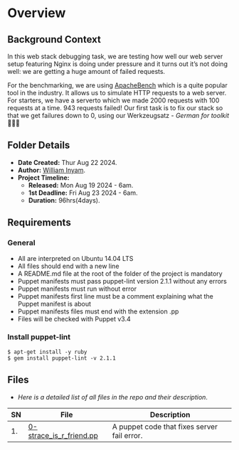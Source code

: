 # Overview #

## Background Context ##
In this web stack debugging task, we are testing how well our web server setup featuring Nginx is doing under pressure and it turns out it’s not doing well: we are getting a huge amount of failed requests.

For the benchmarking, we are using [ApacheBench](https://httpd.apache.org/docs/current/programs/ab.html) which is a quite popular tool in the industry. It allows us to simulate HTTP requests to a web server. For starters, we have a serverto which we  made 2000 requests with 100 requests at a time. 943 requests failed! Our first task is to  fix our stack so that we get failures down to 0, using our Werkzeugsatz - *German for toolkit* 💪💪🧰



## Folder Details ###
- **Date Created:** Thur Aug 22 2024.
- **Author:** [William Inyam](https.//github.com/thecypherzen).
- **Project Timeline:**
  - **Released:** Mon Aug 19 2024 - 6am.
  - **1st Deadline:** Fri Aug 23 2024 - 6am.
  - **Duration:** 96hrs(4days).<br/>


## Requirements ##
### General ###
- All are interpreted on Ubuntu 14.04 LTS
- All files should end with a new line
- A README.md file at the root of the folder of the project is mandatory
- Puppet manifests must pass puppet-lint version 2.1.1 without any errors
- Puppet manifests must run without error
- Puppet manifests first line must be a comment explaining what the Puppet manifest is about
- Puppet manifests files must end with the extension .pp
- Files will be checked with Puppet v3.4

### Install puppet-lint ###
```
$ apt-get install -y ruby
$ gem install puppet-lint -v 2.1.1
```


## Files ###
- *Here is a detailed list of all files in the repo and their description*.

| SN | File | Description                                   |
|----|------|-----------------------------------------------|
| 1. | [0-strace_is_r_friend.pp](https://www.github.com/thecypherzen.com) | A puppet code that fixes server fail error.|

